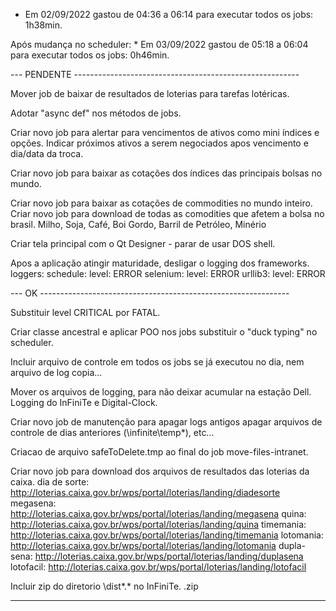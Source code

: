 
* Em 02/09/2022 gastou de 04:36 a 06:14 para executar todos os jobs: 1h38min.

Após mudança no scheduler:
    * Em 03/09/2022 gastou de 05:18 a 06:04 para executar todos os jobs: 0h46min.


--- PENDENTE --------------------------------------------------------

Mover job de baixar de resultados de loterias para tarefas lotéricas.

Adotar "async def" nos métodos de jobs.

Criar novo job para alertar para vencimentos de ativos como mini índices e opções.
    Indicar próximos ativos a serem negociados apos vencimento e dia/data da troca.

Criar novo job para baixar as cotações dos índices das principais bolsas no mundo.

Criar novo job para baixar as cotações de commodities no mundo inteiro.
Criar novo job para download de todas as comodities que afetem a bolsa no brasil.
    Milho, Soja, Café, Boi Gordo, Barril de Petróleo, Minério

Criar tela principal com o Qt Designer - parar de usar DOS shell.

Apos a aplicação atingir maturidade, desligar o logging dos frameworks.
    loggers:
      schedule:
        level: ERROR
      selenium:
        level: ERROR
      urllib3:
        level: ERROR
    

--- OK --------------------------------------------------------------

Substituir level CRITICAL por FATAL.

Criar classe ancestral e aplicar POO nos jobs
    substituir o "duck typing" no scheduler.

Incluir arquivo de controle em todos os jobs
    se já executou no dia, nem arquivo de log copia...

Mover os arquivos de logging, para não deixar acumular na estação Dell.
    Logging do InFiniTe e Digital-Clock.

Criar novo job de manutenção para apagar logs antigos
    apagar arquivos de controle de dias anteriores (\infinite\temp\*), etc...

Criacao de arquivo safeToDelete.tmp ao final do job move-files-intranet.

Criar novo job para download dos arquivos de resultados das loterias da caixa.
    dia de sorte:  http://loterias.caixa.gov.br/wps/portal/loterias/landing/diadesorte
    megasena:      http://loterias.caixa.gov.br/wps/portal/loterias/landing/megasena
    quina:         http://loterias.caixa.gov.br/wps/portal/loterias/landing/quina
    timemania:     http://loterias.caixa.gov.br/wps/portal/loterias/landing/timemania
    lotomania:     http://loterias.caixa.gov.br/wps/portal/loterias/landing/lotomania
    dupla-sena:    http://loterias.caixa.gov.br/wps/portal/loterias/landing/duplasena
    lotofacil:     http://loterias.caixa.gov.br/wps/portal/loterias/landing/lotofacil

Incluir zip do diretorio \dist\*.* no InFiniTe.
    <app>.zip

---------------------------------------------------------------------
